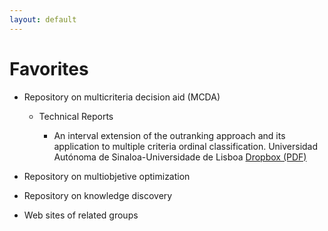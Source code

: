 ```yaml
---
layout: default
---
```


# Favorites

- Repository on multicriteria decision aid (MCDA)

    - Technical Reports

        - An interval extension of the outranking approach and its application to multiple criteria ordinal classification. Universidad Autónoma de Sinaloa-Universidade de Lisboa [Dropbox (PDF)](https://www.dropbox.com/s/r7oxtd0twb6ednn/TRFernandezE17.pdf?dl=0)


- Repository on multiobjetive optimization

- Repository on knowledge discovery

- Web sites of related groups

